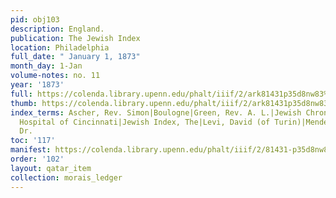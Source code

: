 ```yaml
---
pid: obj103
description: England.
publication: The Jewish Index
location: Philadelphia
full_date: " January 1, 1873"
month_day: 1-Jan
volume-notes: no. 11
year: '1873'
full: https://colenda.library.upenn.edu/phalt/iiif/2/ark81431p35d8nw83%2FSHA256E-s7442360--e709a1e8a9d681c9da9c6ef53549547ab787388913cd03064161d95d06161c24.jpeg/full/3500,/0/default.jpg
thumb: https://colenda.library.upenn.edu/phalt/iiif/2/ark81431p35d8nw83%2FSHA256E-s7442360--e709a1e8a9d681c9da9c6ef53549547ab787388913cd03064161d95d06161c24.jpeg/full/!200,200/0/default.jpg
index_terms: Ascher, Rev. Simon|Boulogne|Green, Rev. A. L.|Jewish Chronicle, The (London)|Jewish
  Hospital of Cincinnati|Jewish Index, The|Levi, David (of Turin)|Mendelssohn, Samuel|Zadoc,
  Dr.
toc: '117'
manifest: https://colenda.library.upenn.edu/phalt/iiif/2/81431-p35d8nw83/manifest
order: '102'
layout: qatar_item
collection: morais_ledger
---
```

